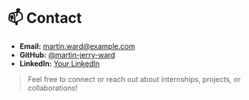 # 📫 Contact

- **Email:** martin.ward@example.com
- **GitHub:** [@martin-jerry-ward](https://github.com/martin-jerry-ward)
- **LinkedIn:** [Your LinkedIn](https://linkedin.com/in/your-link)

> Feel free to connect or reach out about internships, projects, or collaborations!
